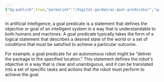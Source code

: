```yaml
---
{"dg-publish":true,"permalink":"/digital-garden/ai-goal-predicate/","updated":"2023-12-06T16:37:22.000-07:00"}
---
```


In artificial intelligence, a goal predicate is a statement that defines the objective or goal of an intelligent system in a way that is understandable to both humans and machines. A goal predicate typically takes the form of a logical statement that describes a desired state of the world or a set of conditions that must be satisfied to achieve a particular outcome.

For example, a goal predicate for an autonomous robot might be "deliver the package to the specified location." This statement defines the robot's objective in a way that is clear and unambiguous, and it can be translated into a set of specific tasks and actions that the robot must perform to achieve the goal.